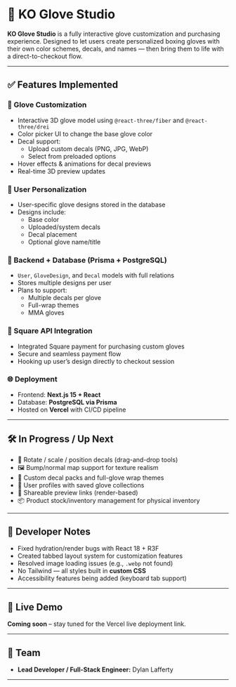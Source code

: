 # 🥊 KO Glove Studio

**KO Glove Studio** is a fully interactive glove customization and purchasing experience. Designed to let users create personalized boxing gloves with their own color schemes, decals, and names — then bring them to life with a direct-to-checkout flow.

---

## ✅ Features Implemented

### 🎨 Glove Customization
- Interactive 3D glove model using `@react-three/fiber` and `@react-three/drei`
- Color picker UI to change the base glove color
- Decal support:
  - Upload custom decals (PNG, JPG, WebP)
  - Select from preloaded options
- Hover effects & animations for decal previews
- Real-time 3D preview updates

### 👤 User Personalization
- User-specific glove designs stored in the database
- Designs include:
  - Base color
  - Uploaded/system decals
  - Decal placement
  - Optional glove name/title

### 💽 Backend + Database (Prisma + PostgreSQL)
- `User`, `GloveDesign`, and `Decal` models with full relations
- Stores multiple designs per user
- Plans to support:
  - Multiple decals per glove
  - Full-wrap themes
  - MMA gloves

### 🛒 Square API Integration
- Integrated Square payment for purchasing custom gloves
- Secure and seamless payment flow
- Hooking up user’s design directly to checkout session

### 🌐 Deployment
- Frontend: **Next.js 15 + React**
- Database: **PostgreSQL via Prisma**
- Hosted on **Vercel** with CI/CD pipeline

---

## 🛠 In Progress / Up Next

- 🔁 Rotate / scale / position decals (drag-and-drop tools)
- 🖼 Bump/normal map support for texture realism
- 🎨 Custom decal packs and full-glove wrap themes
- 👤 User profiles with saved glove collections
- 🔗 Shareable preview links (render-based)
- 📦 Product stock/inventory management for physical inventory

---

## 🧪 Developer Notes

- Fixed hydration/render bugs with React 18 + R3F
- Created tabbed layout system for customization features
- Resolved image loading issues (e.g., `.webp` not found)
- No Tailwind — all styles built in **custom CSS**
- Accessibility features being added (keyboard tab support)

---

## 🚀 Live Demo
**Coming soon** – stay tuned for the Vercel live deployment link.

---

## 👥 Team
- **Lead Developer / Full-Stack Engineer:** Dylan Lafferty

---

